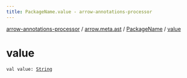 ```yaml
---
title: PackageName.value - arrow-annotations-processor
---
```


[arrow-annotations-processor](../../index.html) / [arrow.meta.ast](../index.html) / [PackageName](index.html) / [value](./value.html)

# value

`val value: `[`String`](https://kotlinlang.org/api/latest/jvm/stdlib/kotlin/-string/index.html)
